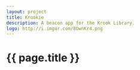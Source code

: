 ```yaml
---
layout: project
title: Krookie
description: A beacon app for the Krook Library.
logo: http://i.imgur.com/8OwnKr4.png
---
```


# {{ page.title }}
